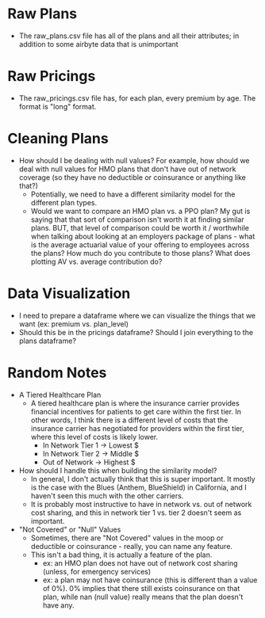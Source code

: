 # Raw Plans

- The raw_plans.csv file has all of the plans and all their attributes; in addition to some airbyte data that is unimportant

# Raw Pricings

- The raw_pricings.csv file has, for each plan, every premium by age. The format is "long" format.

# Cleaning Plans

- How should I be dealing with null values? For example, how should we deal with null values for HMO plans that don't have out of network coverage (so they have no deductible or coinsurance or anything like that?)
  - Potentially, we need to have a different similarity model for the different plan types.
  - Would we want to compare an HMO plan vs. a PPO plan? My gut is saying that that sort of comparison isn't worth it at finding similar plans. BUT, that level of comparison could be worth it / worthwhile when talking about looking at an employers package of plans - what is the average actuarial value of your offering to employees across the plans? How much do you contribute to those plans? What does plotting AV vs. average contribution do?

# Data Visualization

- I need to prepare a dataframe where we can visualize the things that we want (ex: premium vs. plan_level)
- Should this be in the pricings dataframe? Should I join everything to the plans dataframe?

# Random Notes

- A Tiered Healthcare Plan
  - A tiered healthcare plan is where the insurance carrier provides financial incentives for patients to get care within the first tier. In other words, I think there is a different level of costs that the insurance carrier has negotiated for providers within the first tier, where this level of costs is likely lower.
    - In Network Tier 1 -> Lowest $
    - In Network Tier 2 -> Middle $
    - Out of Network -> Highest $
- How should I handle this when building the similarity model?
  - In general, I don't actually think that this is super important. It mostly is the case with the Blues (Anthem, BlueShield) in California, and I haven't seen this much with the other carriers.
  - It is probably most instructive to have in network vs. out of network cost sharing, and this in network tier 1 vs. tier 2 doesn't seem as important.
- "Not Covered" or "Null" Values
  - Sometimes, there are "Not Covered" values in the moop or deductible or coinsurance - really, you can name any feature.
  - This isn't a bad thing, it is actually a feature of the plan.
    - ex: an HMO plan does not have out of network cost sharing (unless, for emergency services)
    - ex: a plan may not have coinsurance (this is different than a value of 0%). 0% implies that there still exists coinsurance on that plan, while nan (null value) really means that the plan doesn't have any.

